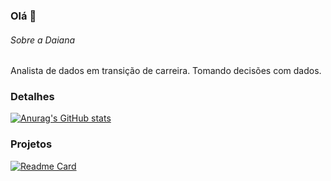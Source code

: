 ### Olá 👋

###### Sobre a Daiana
Analista de dados em transição de carreira. Tomando decisões com dados. 

### Detalhes
[![Anurag's GitHub stats](https://github-readme-stats.vercel.app/api?username=daianaturmena&show_icons=true&theme=dark)](https://github.com/anuraghazra/github-readme-stats)


### Projetos
[![Readme Card](https://github-readme-stats.vercel.app/api/pin/?username=daianaturmena&repo=daianaturmena.github.io&theme=dark)](https://github.com/anuraghazra/github-readme-stats)
